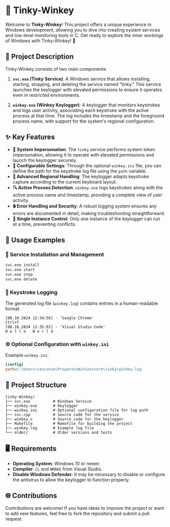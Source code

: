 
# 🌌 Tinky-Winkey

Welcome to **Tinky-Winkey**! This project offers a unique experience in Windows development, allowing you to dive into creating system services and low-level monitoring tools in C. Get ready to explore the inner workings of Windows with Tinky-Winkey! 🚀

## 📜 Project Description

Tinky-Winkey consists of two main components:

1. **`svc.exe` (Tinky Service)**: A Windows service that allows installing, starting, stopping, and deleting the service named "tinky." This service launches the keylogger with elevated permissions to ensure it operates even in restricted environments.

2. **`winkey.exe` (Winkey Keylogger)**: A keylogger that monitors keystrokes and logs user activity, associating each keystroke with the active process at that time. The log includes the timestamp and the foreground process name, with support for the system's regional configuration.

## ✨ Key Features

- **👤 System Impersonation**: The `tinky` service performs system token impersonation, allowing it to operate with elevated permissions and launch the keylogger securely.
- **📂 Configurable Settings**: Through the optional `winkey.ini` file, you can define the path for the keystroke log file using the `path` variable.
- **🧩 Advanced Regional Handling**: The keylogger adapts keystroke capture according to the current keyboard layout.
- **🔍 Active Process Detection**: `winkey.exe` logs keystrokes along with the active process name and timestamp, providing a complete view of user activity.
- **🔒 Error Handling and Security**: A robust logging system ensures any errors are documented in detail, making troubleshooting straightforward.
- **🚫 Single Instance Control**: Only one instance of the keylogger can run at a time, preventing conflicts.

## 🚀 Usage Examples

### 🔧 Service Installation and Management
```bash
svc.exe install
svc.exe start
svc.exe stop
svc.exe delete
```

### 📝 Keystroke Logging

The generated log file (`winkey.log`) contains entries in a human-readable format:
```
[08.10.2024 12:34:56] - 'Google Chrome'
Ctrl+T
[08.10.2024 12:35:02] - 'Visual Studio Code'
H e l l o   W o r l d
```

### ⚙️ Optional Configuration with `winkey.ini`

Example `winkey.ini`:
```ini
[config]
path=C:\Users\cescanue\ProyectosWin\outcore\tinky\winkey.log
```

## 📁 Project Structure

```
tinky-Winkey/
├── svc.exe          # Windows Service
├── winkey.exe       # Keylogger
├── winkey.ini       # Optional configuration file for log path
├── svc.cpp          # Source code for the service
├── winkey.c         # Source code for the keylogger
├── Makefile         # Makefile for building the project
├── winkey.log       # Example log file
└── older/           # Older versions and tests
```

## 🖥️ Requirements

- **Operating System**: Windows 10 or newer.
- **Compiler**: `CL` and `NMAKE` from Visual Studio.
- **Disable Windows Defender**: It may be necessary to disable or configure the antivirus to allow the keylogger to function properly.

## 🌐 Contributions

Contributions are welcome! If you have ideas to improve the project or want to add new features, feel free to fork the repository and submit a pull request.
